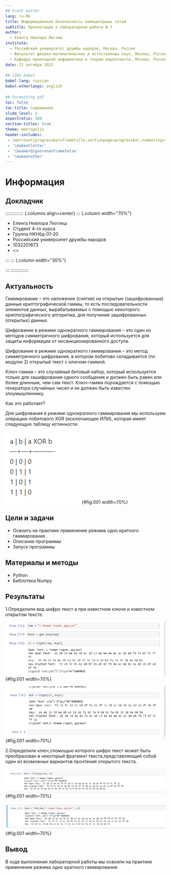 ```yaml
---
## Front matter
lang: ru-RU
title: Информационная безопасность компьютерных сетей
subtitle: Презентация к лабораторной работе № 7
author:
  - Еленга Невлора Люглеш
institute:
  - Российский университет дружбы народов, Москва, Россия
  - Факультет физико-математических и естественных наук, Москва, Россия
  - Кафедра прикладной информатики и теории вероятности, Москва, Россия
date: 21 октября 2023

## i18n babel
babel-lang: russian
babel-otherlangs: english

## Formatting pdf
toc: false
toc-title: Содержание
slide_level: 2
aspectratio: 169
section-titles: true
theme: metropolis
header-includes:
 - \metroset{progressbar=frametitle,sectionpage=progressbar,numbering=fraction}
 - '\makeatletter'
 - '\beamer@ignorenonframefalse'
 - '\makeatother'
---
```


# Информация

## Докладчик

:::::::::::::: {.columns align=center}
::: {.column width="70%"}

  * Еленга Невлора Люглеш
  * Студент 4-го курса
  * Группа НКНбд-01-20
  * Российский университет дружбы народов
  * 1032201673
  * <>

:::
::: {.column width="30%"}

:::
::::::::::::::

## Актуальность

   Гаммирование – это наложение (снятие) на открытые (зашифрованные) данные криптографической гаммы, то есть последовательности элементов данных, вырабатываемых с помощью некоторого криптографического алгоритма, для получения зашифрованных (открытых) данных.

   Шифрование в режиме однократного гаммирования – это один из методов симметричного шифрования, который используется для защиты информации от несанкционированного доступа. 

Шифрование в режиме однократного гаммирования – это метод симметричного шифрования, в котором побитово складывается (по модулю 2) открытый текст с ключом-гаммой. 

Ключ-гамма – это случайный битовый набор, который используется только для зашифрования одного сообщения и должен быть равен или более длинным, чем сам текст. Ключ-гамма порождается с помощью генератора случайных чисел и не должен быть известен злоумышленнику.

Как это работает?

Для шифрования в режиме однократного гаммирования мы используем операцию побитового XOR (исключающее ИЛИ), которая имеет следующую таблицу истинности:

![Рис. 1.3. ](image/дфи7шь1.png){#fig:001 width=70%}
 
## Цели и задачи

- Освоить на практике применение режима одно кратного гаммирования .   
- Описание программы
- Запуск программы

## Материалы и методы

- Python
- Библотека Numpy

## Результаты

1.Определили вид шифро текст а при известном ключе и известном открытом тексте.

![Рис. 1.1.Шифрование Текста в режиме однократного гаммирования ](image/infoseclab7_1.png){#fig:001 width=70%}


![Рис. 1.2.Дешифрование Текста ](image/infoseclab7_2.png){#fig:001 width=70%}

2.Определили ключ,спомощью которого шифро текст может быть преобразован в некоторый фрагмент текста,представляющий собой один из возможных вариантов прочтения открытого текста.

![Рис. 1.3. ](image/infoseclab7_3.png){#fig:001 width=70%}

![Рис. 1.4.Дешифрование Текста ](image/infoseclab7_4.png){#fig:001 width=70%}

## Вывод

   В ходе выполнения лабораторной работы мы освоили на практике применение режима одно кратного гаммирования.






